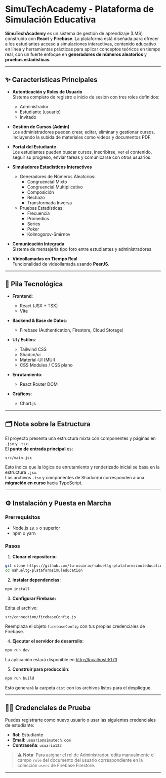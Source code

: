 # SimuTechAcademy - Plataforma de Simulación Educativa

**SimuTechAcademy** es un sistema de gestión de aprendizaje (LMS) construido con **React** y **Firebase**. La plataforma está diseñada para ofrecer a los estudiantes acceso a simulaciones interactivas, contenido educativo en línea y herramientas prácticas para aplicar conceptos teóricos en tiempo real, con un fuerte enfoque en **generadores de números aleatorios** y **pruebas estadísticas**.

---

## ✨ Características Principales

- **Autenticación y Roles de Usuario**\
  Sistema completo de registro e inicio de sesión con tres roles definidos:

  - Administrador
  - Estudiante (usuario)
  - Invitado

- **Gestión de Cursos (Admin)**\
  Los administradores pueden crear, editar, eliminar y gestionar cursos, incluyendo la subida de materiales como videos y documentos PDF.

- **Portal del Estudiante**\
  Los estudiantes pueden buscar cursos, inscribirse, ver el contenido, seguir su progreso, enviar tareas y comunicarse con otros usuarios.

- **Simuladores Estadísticos Interactivos**

  - Generadores de Números Aleatorios:
    - Congruencial Mixto
    - Congruencial Multiplicativo
    - Composición
    - Rechazo
    - Transformada Inversa
  - Pruebas Estadísticas:
    - Frecuencia
    - Promedios
    - Series
    - Poker
    - Kolmogorov-Smirnov

- **Comunicación Integrada**\
  Sistema de mensajería tipo foro entre estudiantes y administradores.

- **Videollamadas en Tiempo Real**\
  Funcionalidad de videollamada usando **PeerJS**.

---

## 🚀 Pila Tecnológica

- **Frontend**:

  - React (JSX + TSX)
  - Vite

- **Backend & Base de Datos**:

  - Firebase (Authentication, Firestore, Cloud Storage)

- **UI / Estilos**:

  - Tailwind CSS
  - Shadcn/ui
  - Material-UI (MUI)
  - CSS Modules / CSS plano

- **Enrutamiento**:

  - React Router DOM

- **Gráficos**:

  - Chart.js

---

## 🗂️ Nota sobre la Estructura

El proyecto presenta una estructura mixta con componentes y páginas en `.jsx` y `.tsx`.\
El **punto de entrada principal** es:

```
src/main.jsx
```

Esto indica que la lógica de enrutamiento y renderizado inicial se basa en la estructura `.jsx`.\
Los archivos `.tsx` y componentes de Shadcn/ui corresponden a una **migración en curso** hacia TypeScript.

---

## ⚙️ Instalación y Puesta en Marcha

### Prerrequisitos

- Node.js `18.x` o superior
- npm o yarn

### Pasos

1. **Clonar el repositorio:**

```bash
git clone https://github.com/tu-usuario/nahueltg-plataformsimuleducation.git
cd nahueltg-plataformsimuleducation
```

2. **Instalar dependencias:**

```bash
npm install
```

3. **Configurar Firebase:**

Edita el archivo:

```
src/connection/firebaseConfig.js
```

Reemplaza el objeto `firebaseConfig` con tus propias credenciales de Firebase.

4. **Ejecutar el servidor de desarrollo:**

```bash
npm run dev
```

La aplicación estará disponible en [http://localhost:5173](http://localhost:5173)

5. **Construir para producción:**

```bash
npm run build
```

Esto generará la carpeta `dist` con los archivos listos para el despliegue.

---

## 🧑‍💻 Credenciales de Prueba

Puedes registrarte como nuevo usuario o usar las siguientes credenciales de estudiante:

- **Rol**: Estudiante
- **Email**: `usuario@simutech.com`
- **Contraseña**: `usuario123`

> ⚠️ **Nota**: Para asignar el rol de Administrador, edita manualmente el campo `role` del documento del usuario correspondiente en la colección `users` de Firebase Firestore.

---

